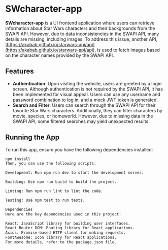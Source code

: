 # SWcharacter-app

**SWcharacter-app** is a UI frontend application where users can retrieve information about Star Wars characters and their backgrounds from the SWAPI API. However, due to data inconsistencies in the SWAPI API, many details are missing, including images. To address this issue, another API, [https://akabab.github.io/starwars-api/api](https://akabab.github.io/starwars-api/api), is used to fetch images based on the character names provided by the SWAPI API.

## Features

- **Authentication**: Upon visiting the website, users are greeted by a login screen. Although authentication is not required by the SWAPI API, it has been implemented for visual appeal. Users can use any username and password combination to log in, and a mock JWT token is generated.
- **Search and Filter**: Users can search through the SWAPI API for their favorite Star Wars characters. Additionally, they can filter characters by movie, species, or homeworld. However, due to missing data in the SWAPI API, some filtered searches may yield unexpected results.

## Running the App

To run this app, ensure you have the following dependencies installed:

```bash
npm install
Then, you can use the following scripts:

Development: Run npm run dev to start the development server.

Building: Use npm run build to build the project.

Linting: Run npm run lint to lint the code.

Testing: Use npm test to run tests.

Dependencies
Here are the key dependencies used in this project:

React: JavaScript library for building user interfaces.
React Router DOM: Routing library for React applications.
Axios: Promise-based HTTP client for making requests.
FontAwesome: Icon library for React applications.
For more details, refer to the package.json file.
```
